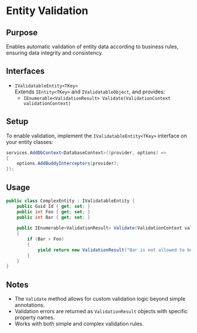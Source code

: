 # Entity Validation

## Purpose

Enables automatic validation of entity data according to business rules, ensuring data integrity and consistency.

## Interfaces

- `IValidatableEntity<TKey>`  
  Extends `IEntity<TKey>` and `IValidatableObject`, and provides:
    - `IEnumerable<ValidationResult> Validate(ValidationContext validationContext)`

## Setup

To enable validation, implement the `IValidatableEntity<TKey>` interface on your entity classes:

```csharp
services.AddDbContext<DatabaseContext>((provider, options) =>
{
    options.AddBuddyInterceptors(provider);
});
```

## Usage

```csharp 
public class ComplexEntity : IValidatableEntity { 
    public Guid Id { get; set; } 
    public int Foo { get; set; } 
    public int Bar { get; set; }
    
    public IEnumerable<ValidationResult> Validate(ValidationContext validationContext)
    {
        if (Bar > Foo)
        {
            yield return new ValidationResult("Bar is not allowed to be greater than Foo.", [nameof(Bar)]);
        }
    }
}
```

## Notes

- The `Validate` method allows for custom validation logic beyond simple annotations.
- Validation errors are returned as `ValidationResult` objects with specific property names.
- Works with both simple and complex validation rules.